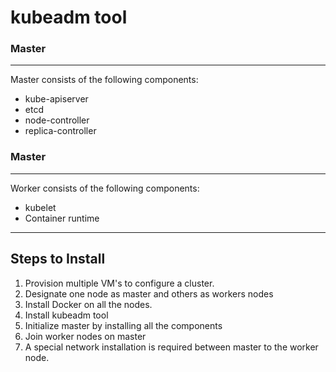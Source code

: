 # kubeadm tool

### Master
---
Master consists of the following components:

* kube-apiserver
* etcd
* node-controller
* replica-controller

### Master
---
Worker consists of the following components:

* kubelet
* Container runtime

---

## Steps to Install

1. Provision multiple VM's to configure a cluster.
2. Designate one node as master and others as workers nodes
3. Install Docker on all the nodes.
4. Install kubeadm tool 
5. Initialize master by installing all the components
6. Join worker nodes on master
7. A special network installation is required between master to the worker node.